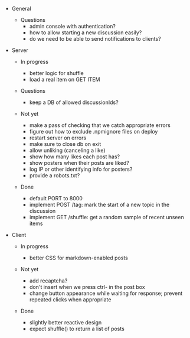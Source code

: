- General

    - Questions
        - admin console with authentication?
        - how to allow starting a new discussion easily?
        - do we need to be able to send notifications to clients?

- Server

    - In progress
        - better logic for shuffle
        - load a real item on GET ITEM

    - Questions
        - keep a DB of allowed discussionIds?

    - Not yet
        - make a pass of checking that we catch appropriate errors
        - figure out how to exclude .npmignore files on deploy
        - restart server on errors
        - make sure to close db on exit
        - allow unliking (canceling a like)
        - show how many likes each post has?
        - show posters when their posts are liked?
        - log IP or other identifying info for posters?
        - provide a robots.txt?

    - Done
        - default PORT to 8000
        - implement POST /tag: mark the start of a new topic in the discussion
        - implement GET /shuffle: get a random sample of recent unseen items


- Client
    - In progress
        - better CSS for markdown-enabled posts

    - Not yet
        - add recaptcha?
        - don't insert <CR> when we press ctrl-<CR> in the post box
        - change button appearance while waiting for response; prevent repeated clicks when appropriate

    - Done
        - slightly better reactive design
        - expect shuffle() to return a list of posts


